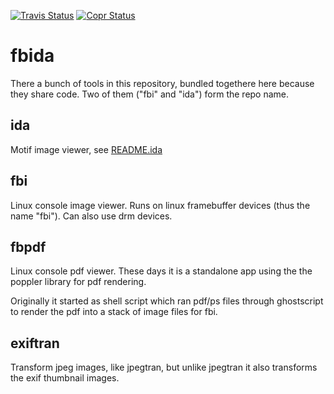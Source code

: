 [![Travis Status](https://travis-ci.com/kraxel/fbida.svg?branch=master)](https://travis-ci.com/kraxel/fbida)
[![Copr Status](https://copr.fedorainfracloud.org/coprs/kraxel/mine.git/package/fbida/status_image/last_build.png)](https://copr.fedorainfracloud.org/coprs/kraxel/mine.git/package/fbida/)

# fbida

There a bunch of tools in this repository, bundled togethere here
because they share code.  Two of them ("fbi" and "ida") form the repo
name.

## ida

Motif image viewer, see [README.ida](README.ida)

## fbi

Linux console image viewer.  Runs on linux framebuffer devices (thus
the name "fbi").  Can also use drm devices.

## fbpdf

Linux console pdf viewer.  These days it is a standalone app using the
the poppler library for pdf rendering.

Originally it started as shell script which ran pdf/ps files through
ghostscript to render the pdf into a stack of image files for fbi.

## exiftran

Transform jpeg images, like jpegtran, but unlike jpegtran it also
transforms the exif thumbnail images.
